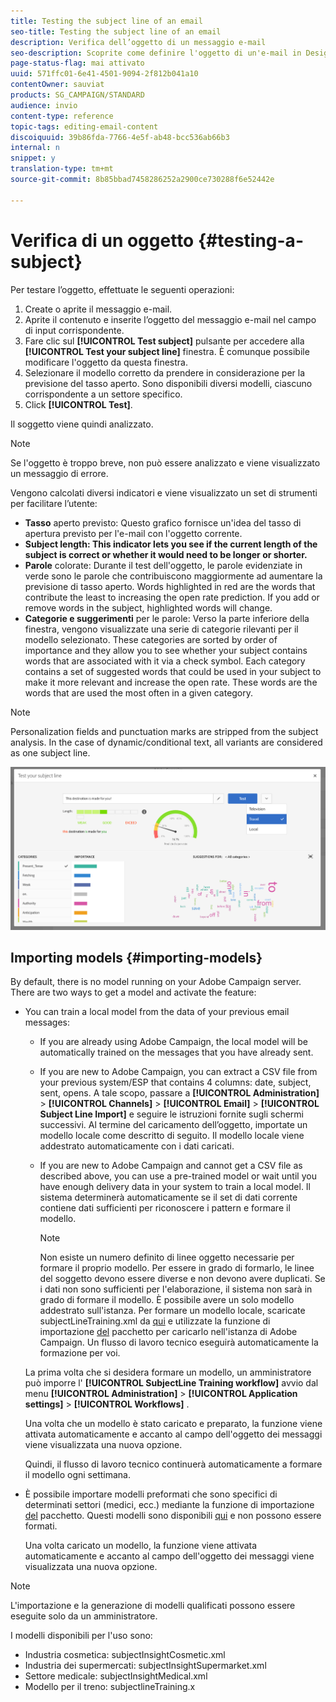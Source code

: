 ```yaml
---
title: Testing the subject line of an email
seo-title: Testing the subject line of an email
description: Verifica dell’oggetto di un messaggio e-mail
seo-description: Scoprite come definire l'oggetto di un'e-mail in Designer e-mail.
page-status-flag: mai attivato
uuid: 571ffc01-6e41-4501-9094-2f812b041a10
contentOwner: sauviat
products: SG_CAMPAIGN/STANDARD
audience: invio
content-type: reference
topic-tags: editing-email-content
discoiquuid: 39b86fda-7766-4e5f-ab48-bcc536ab66b3
internal: n
snippet: y
translation-type: tm+mt
source-git-commit: 8b85bbad7458286252a2900ce730288f6e52442e

---
```


# Verifica di un oggetto {#testing-a-subject}

Per testare l’oggetto, effettuate le seguenti operazioni:

1. Create o aprite il messaggio e-mail.
1. Aprite il contenuto e inserite l’oggetto del messaggio e-mail nel campo di input corrispondente.
1. Fare clic sul **[!UICONTROL Test subject]** pulsante per accedere alla **[!UICONTROL Test your subject line]** finestra. È comunque possibile modificare l'oggetto da questa finestra.
1. Selezionare il modello corretto da prendere in considerazione per la previsione del tasso aperto. Sono disponibili diversi modelli, ciascuno corrispondente a un settore specifico.
1. Click **[!UICONTROL Test]**.

Il soggetto viene quindi analizzato.

>[!NOTE]
>
>Se l'oggetto è troppo breve, non può essere analizzato e viene visualizzato un messaggio di errore.

Vengono calcolati diversi indicatori e viene visualizzato un set di strumenti per facilitare l’utente:

* **Tasso** aperto previsto: Questo grafico fornisce un'idea del tasso di apertura previsto per l'e-mail con l'oggetto corrente.
* **Subject length: This indicator lets you see if the current length of the subject is correct or whether it would need to be longer or shorter.**
* **Parole** colorate: Durante il test dell'oggetto, le parole evidenziate in verde sono le parole che contribuiscono maggiormente ad aumentare la previsione di tasso aperto. Words highlighted in red are the words that contribute the least to increasing the open rate prediction. If you add or remove words in the subject, highlighted words will change.
* **Categorie e suggerimenti** per le parole: Verso la parte inferiore della finestra, vengono visualizzate una serie di categorie rilevanti per il modello selezionato. These categories are sorted by order of importance and they allow you to see whether your subject contains words that are associated with it via a check symbol. Each category contains a set of suggested words that could be used in your subject to make it more relevant and increase the open rate. These words are the words that are used the most often in a given category.

>[!NOTE]
>
>Personalization fields and punctuation marks are stripped from the subject analysis. In the case of dynamic/conditional text, all variants are considered as one subject line.

![](assets/predictive_subject_line_example.png)

## Importing models {#importing-models}

By default, there is no model running on your Adobe Campaign server. There are two ways to get a model and activate the feature:

* You can train a local model from the data of your previous email messages:

   * If you are already using Adobe Campaign, the local model will be automatically trained on the messages that you have already sent.
   * If you are new to Adobe Campaign, you can extract a CSV file from your previous system/ESP that contains 4 columns: date, subject, sent, opens. A tale scopo, passare a **[!UICONTROL Administration]** &gt; **[!UICONTROL Channels]** &gt; **[!UICONTROL Email]** &gt; **[!UICONTROL Subject Line Import]** e seguire le istruzioni fornite sugli schermi successivi. Al termine del caricamento dell’oggetto, importate un modello locale come descritto di seguito. Il modello locale viene addestrato automaticamente con i dati caricati.
   * If you are new to Adobe Campaign and cannot get a CSV file as described above, you can use a pre-trained model or wait until you have enough delivery data in your system to train a local model. Il sistema determinerà automaticamente se il set di dati corrente contiene dati sufficienti per riconoscere i pattern e formare il modello.

      >[!NOTE]
      >
      >Non esiste un numero definito di linee oggetto necessarie per formare il proprio modello. Per essere in grado di formarlo, le linee del soggetto devono essere diverse e non devono avere duplicati. Se i dati non sono sufficienti per l'elaborazione, il sistema non sarà in grado di formare il modello. È possibile avere un solo modello addestrato sull'istanza.
   Per formare un modello locale, scaricate subjectLineTraining.xml da [qui](https://support.neolane.net/webApp/downloadCenter?__userConfig=psaDownloadCenter) e utilizzate la funzione di importazione [del](../../automating/using/managing-packages.md) pacchetto per caricarlo nell'istanza di Adobe Campaign. Un flusso di lavoro tecnico eseguirà automaticamente la formazione per voi.

   La prima volta che si desidera formare un modello, un amministratore può imporre l' **[!UICONTROL SubjectLine Training workflow]** avvio dal menu **[!UICONTROL Administration]** &gt; **[!UICONTROL Application settings]** &gt; **[!UICONTROL Workflows]** .

   Una volta che un modello è stato caricato e preparato, la funzione viene attivata automaticamente e accanto al campo dell'oggetto dei messaggi viene visualizzata una nuova opzione.

   Quindi, il flusso di lavoro tecnico continuerà automaticamente a formare il modello ogni settimana.

* È possibile importare modelli preformati che sono specifici di determinati settori (medici, ecc.) mediante la funzione di importazione [del](../../automating/using/managing-packages.md) pacchetto. Questi modelli sono disponibili [qui](https://support.neolane.net/webApp/downloadCenter?__userConfig=psaDownloadCenter) e non possono essere formati.

   Una volta caricato un modello, la funzione viene attivata automaticamente e accanto al campo dell'oggetto dei messaggi viene visualizzata una nuova opzione.

>[!NOTE]
>
>L'importazione e la generazione di modelli qualificati possono essere eseguite solo da un amministratore.

I modelli disponibili per l'uso sono:

* Industria cosmetica: subjectInsightCosmetic.xml
* Industria dei supermercati: subjectInsightSupermarket.xml
* Settore medicale: subjectInsightMedical.xml
* Modello per il treno: subjectlineTraining.x
